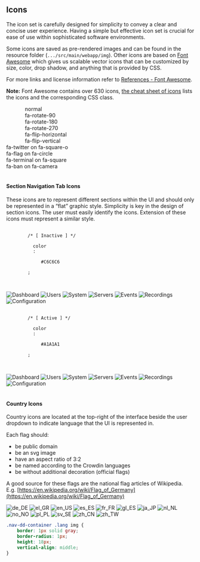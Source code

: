 ## Icons

The icon set is carefully designed for simplicity to convey a clear
and concise user experience. Having a simple but effective icon set is crucial for ease
of use within sophisticated software environments.

Some icons are saved as pre-rendered images and can be found in the resource folder (`.../src/main/webapp/img`). Other
icons are based on [Font Awesome](http://fontawesome.io/) which gives us scalable vector icons that can be customized by
size, color, drop shadow, and anything that is provided by CSS.

For more links and license information refer to [References - Font
Awesome](/modules/admin-ui/style/references/#font-awesome).

**Note:** Font Awesome contains over 630 icons, [the cheat sheet of icons](http://fontawesome.io/cheatsheet/) lists the
icons and the corresponding CSS class.

<div class="row">
  <div class="col-4">
    <i class="fa fa-camera-retro fa-lg"></i>
    <i class="fa fa-camera-retro fa-2x"></i>
    <i class="fa fa-camera-retro fa-3x"></i>
    <i class="fa fa-camera-retro fa-4x"></i>
    <i class="fa fa-camera-retro fa-5x"></i>
  </div>
  <div class="col-3" style="padding-left: 50px;">
    <i class="fa fa-shield"></i> normal<br>
    <i class="fa fa-shield fa-rotate-90"></i> fa-rotate-90<br>
    <i class="fa fa-shield fa-rotate-180"></i> fa-rotate-180<br>
    <i class="fa fa-shield fa-rotate-270"></i> fa-rotate-270<br>
    <i class="fa fa-shield fa-flip-horizontal"></i> fa-flip-horizontal<br>
    <i class="fa fa-shield fa-flip-vertical"></i> fa-flip-vertical
  </div>
  <div class="col-4">
    <span class="fa-stack fa-lg">
      <i class="fa fa-square-o fa-stack-2x"></i>
      <i class="fa fa-twitter fa-stack-1x"></i>
    </span>
    fa-twitter on fa-square-o<br>
    <span class="fa-stack fa-lg">
      <i class="fa fa-circle fa-stack-2x"></i>
      <i class="fa fa-flag fa-stack-1x fa-inverse"></i>
    </span>
    fa-flag on fa-circle<br>
    <span class="fa-stack fa-lg">
      <i class="fa fa-square fa-stack-2x"></i>
      <i class="fa fa-terminal fa-stack-1x fa-inverse"></i>
    </span>
    fa-terminal on fa-square<br>
    <span class="fa-stack fa-lg">
      <i class="fa fa-camera fa-stack-1x"></i>
      <i class="fa fa-ban fa-stack-2x text-danger"></i>
    </span>
    fa-ban on fa-camera
  </div>
</div>
<br/>

#### Section Navigation Tab Icons

These icons are to represent different sections within the UI and
should only be represented in a “flat” graphic style. Simplicity is
key in the design of section icons. The user must easily identify
the icons. Extension of these icons must represent a similar style.

<div class="icons">
  <div>
    <pre>
      <code class="hljs css">
        <span class="hljs-comment">/* [ Inactive ] */</span>
        <span class="hljs-rule">
          <span class="hljs-attribute">color</span>
          <span class="hljs-rule">:</span>
          <span class="hljs-value">
            <span class="hljs-hexcolor"> #C6C6C6</span>
          </span>
        </span>;
      </code>
    </pre>
  </div>
  <img src="../../../../img/dashboard_2x.png" alt="Dashboard"/>
  <img src="../../../../img/user-group_2x.png" alt="Users"/>
  <img src="../../../../img/system_2x.png" alt="System"/>
  <img src="../../../../img/servers_2x.png" alt="Servers"/>
  <img src="../../../../img/events_2x.png" alt="Events"/>
  <img src="../../../../img/recordings_2x.png" alt="Recordings"/>
  <img src="../../../../img/configuration_2x.png" alt="Configuration"/>
</div>

<div class="icons">
  <div>
    <pre>
      <code class="hljs css">
        <span class="hljs-comment">/* [ Active ] */</span>
        <span class="hljs-rule">
          <span class="hljs-attribute">color</span>
          <span class="hljs-rule">:</span>
          <span class="hljs-value">
            <span class="hljs-hexcolor"> #A1A1A1</span>
          </span>
        </span>;
      </code>
    </pre>
  </div>
  <img src="../../../../img/dashboard-on_2x.png" alt="Dashboard"/>
  <img src="../../../../img/user-group-on_2x.png" alt="Users"/>
  <img src="../../../../img/system-on_2x.png" alt="System"/>
  <img src="../../../../img/servers-on_2x.png" alt="Servers"/>
  <img src="../../../../img/events-on_2x.png" alt="Events"/>
  <img src="../../../../img/recordings-on_2x.png" alt="Recordings"/>
  <img src="../../../../img/configuration-on_2x.png" alt="Configuration"/>
</div>
<br/>

<!-- #### UI Control Icons -->

#### Country Icons
Country icons are located at the top-right of the interface
beside the user dropdown to indicate language that the UI is
represented in.

Each flag should:

 - be public domain
 - be an svg image
 - have an aspect ratio of 3:2
 - be named according to the Crowdin languages
 - be without additional decoration (official flags)

A good source for these flags are the national flag articles of Wikipedia.<br/>E.g.
[https://en.wikipedia.org/wiki/Flag_of_Germany](https://en.wikipedia.org/wiki/Flag_of_Germany)

<div class="icons flags">
  <img src="../../../../img/lang/de_DE.svg" alt="de_DE"/>
  <img src="../../../../img/lang/el_GR.svg" alt="el_GR"/>
  <img src="../../../../img/lang/en_US.svg" alt="en_US"/>
  <img src="../../../../img/lang/es_ES.svg" alt="es_ES"/>
  <img src="../../../../img/lang/fr_FR.svg" alt="fr_FR"/>
  <img src="../../../../img/lang/gl_ES.svg" alt="gl_ES"/>
  <img src="../../../../img/lang/ja_JP.svg" alt="ja_JP"/>
  <img src="../../../../img/lang/nl_NL.svg" alt="nl_NL"/>
  <img src="../../../../img/lang/no_NO.svg" alt="no_NO"/>
  <img src="../../../../img/lang/pl_PL.svg" alt="pl_PL"/>
  <img src="../../../../img/lang/sv_SE.svg" alt="sv_SE"/>
  <img src="../../../../img/lang/zh_CN.svg" alt="zh_CN"/>
  <img src="../../../../img/lang/zh_TW.svg" alt="zh_TW"/>
</div>

```css
.nav-dd-container .lang img {
    border: 1px solid gray;
    border-radius: 1px;
    height: 18px;
    vertical-align: middle;
}
```
